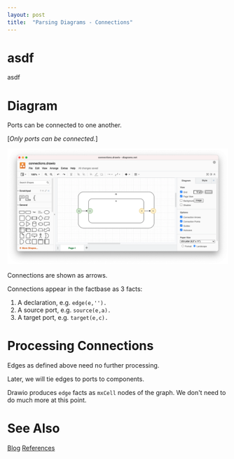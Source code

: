 ```yaml
---
layout: post
title:  "Parsing Diagrams - Connections"
---
```


# asdf

asdf

# Diagram

Ports can be connected to one another. 

[_Only ports can be connected._]

![2021-07-30 Connections.png](https://github.com/guitarvydas/guitarvydas.github.io/blob/master/assets/2021-07-30%20Connections.png?raw=true)

Connections are shown as arrows.

Connections appear in the factbase as 3 facts:

1. A declaration, e.g. `edge(e,'').`
2. A source port, e.g. `source(e,a).`
3. A target port, e.g. `target(e,c).`

# Processing Connections

Edges as defined above need no further processing.

Later, we will tie edges to ports to components.

Drawio produces `edge` facts as `mxCell` nodes of the graph.  We don't need to do much more at this point.



# See Also

[Blog](https://guitarvydas.github.io)
[References](https://guitarvydas.github.io/2021/01/14/References.html)

<script src="https://utteranc.es/client.js" 
        repo="guitarvydas/guitarvydas.github.io" 
        issue-term="pathname" 
        theme="github-light" 
        crossorigin="anonymous" 
        async> 
</script> 
